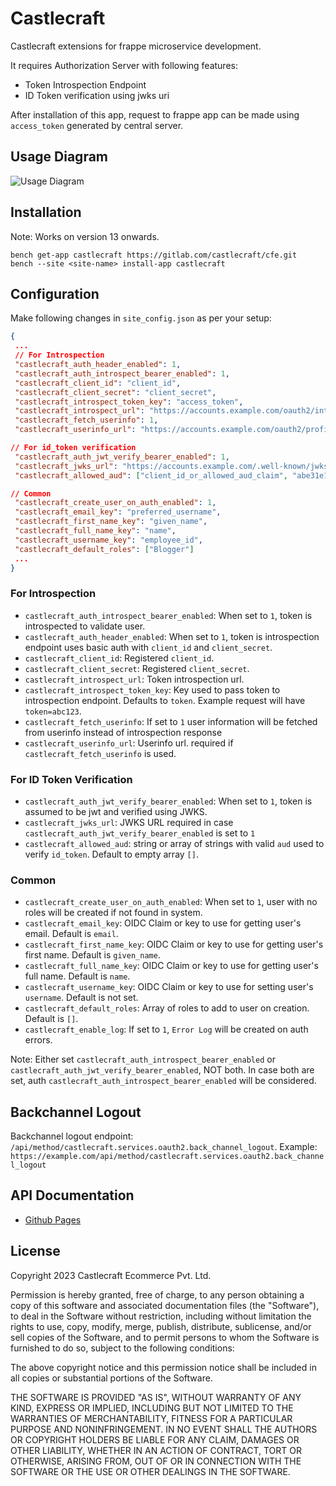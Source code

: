 # Castlecraft

Castlecraft extensions for frappe microservice development.

It requires Authorization Server with following features:

- Token Introspection Endpoint
- ID Token verification using jwks uri

After installation of this app, request to frappe app can be made using `access_token` generated by central server.

## Usage Diagram

![Usage Diagram](diagrams/diagram.png)

## Installation

Note: Works on version 13 onwards.

```shell
bench get-app castlecraft https://gitlab.com/castlecraft/cfe.git
bench --site <site-name> install-app castlecraft
```

## Configuration

Make following changes in `site_config.json` as per your setup:

```json
{
 ...
 // For Introspection
 "castlecraft_auth_header_enabled": 1,
 "castlecraft_auth_introspect_bearer_enabled": 1,
 "castlecraft_client_id": "client_id",
 "castlecraft_client_secret": "client_secret",
 "castlecraft_introspect_token_key": "access_token",
 "castlecraft_introspect_url": "https://accounts.example.com/oauth2/introspection",
 "castlecraft_fetch_userinfo": 1,
 "castlecraft_userinfo_url": "https://accounts.example.com/oauth2/profile",

// For id_token verification
 "castlecraft_auth_jwt_verify_bearer_enabled": 1,
 "castlecraft_jwks_url": "https://accounts.example.com/.well-known/jwks",
 "castlecraft_allowed_aud": ["client_id_or_allowed_aud_claim", "abe31e1c-c6d0-4415-8aa9-ca674685fa00"],

// Common
 "castlecraft_create_user_on_auth_enabled": 1,
 "castlecraft_email_key": "preferred_username",
 "castlecraft_first_name_key": "given_name",
 "castlecraft_full_name_key": "name",
 "castlecraft_username_key": "employee_id",
 "castlecraft_default_roles": ["Blogger"]
 ...
}
```

### For Introspection

- `castlecraft_auth_introspect_bearer_enabled`: When set to `1`, token is introspected to validate user.
- `castlecraft_auth_header_enabled`: When set to `1`, token is introspection endpoint uses basic auth with `client_id` and `client_secret`.
- `castlecraft_client_id`: Registered `client_id`.
- `castlecraft_client_secret`: Registered `client_secret`.
- `castlecraft_introspect_url`: Token introspection url.
- `castlecraft_introspect_token_key`: Key used to pass token to introspection endpoint. Defaults to `token`. Example request will have `token=abc123`.
- `castlecraft_fetch_userinfo`: If set to `1` user information will be fetched from userinfo instead of introspection response
- `castlecraft_userinfo_url`: Userinfo url. required if `castlecraft_fetch_userinfo` is used.

### For ID Token Verification

- `castlecraft_auth_jwt_verify_bearer_enabled`: When set to `1`, token is assumed to be jwt and verified using JWKS.
- `castlecraft_jwks_url`: JWKS URL required in case `castlecraft_auth_jwt_verify_bearer_enabled` is set to `1`
- `castlecraft_allowed_aud`: string or array of strings with valid `aud` used to verify `id_token`. Default to empty array `[]`.

### Common

- `castlecraft_create_user_on_auth_enabled`: When set to `1`, user with no roles will be created if not found in system.
- `castlecraft_email_key`: OIDC Claim or key to use for getting user's email. Default is `email`.
- `castlecraft_first_name_key`: OIDC Claim or key to use for getting user's first name. Default is `given_name`.
- `castlecraft_full_name_key`: OIDC Claim or key to use for getting user's full name. Default is `name`.
- `castlecraft_username_key`: OIDC Claim or key to use for setting user's `username`. Default is not set.
- `castlecraft_default_roles`: Array of roles to add to user on creation. Default is `[]`.
- `castlecraft_enable_log`: If set to `1`, `Error Log` will be created on auth errors.

Note: Either set `castlecraft_auth_introspect_bearer_enabled` or `castlecraft_auth_jwt_verify_bearer_enabled`, NOT both. In case both are set, auth `castlecraft_auth_introspect_bearer_enabled` will be considered.

## Backchannel Logout

Backchannel logout endpoint: `/api/method/castlecraft.services.oauth2.back_channel_logout`. Example: `https://example.com/api/method/castlecraft.services.oauth2.back_channel_logout`

## API Documentation

- [Github Pages](http://castlecraft.github.io/cfe)

## License

Copyright 2023 Castlecraft Ecommerce Pvt. Ltd.

Permission is hereby granted, free of charge, to any person obtaining a copy of this software and associated documentation files (the "Software"), to deal in the Software without restriction, including without limitation the rights to use, copy, modify, merge, publish, distribute, sublicense, and/or sell copies of the Software, and to permit persons to whom the Software is furnished to do so, subject to the following conditions:

The above copyright notice and this permission notice shall be included in all copies or substantial portions of the Software.

THE SOFTWARE IS PROVIDED "AS IS", WITHOUT WARRANTY OF ANY KIND, EXPRESS OR IMPLIED, INCLUDING BUT NOT LIMITED TO THE WARRANTIES OF MERCHANTABILITY, FITNESS FOR A PARTICULAR PURPOSE AND NONINFRINGEMENT. IN NO EVENT SHALL THE AUTHORS OR COPYRIGHT HOLDERS BE LIABLE FOR ANY CLAIM, DAMAGES OR OTHER LIABILITY, WHETHER IN AN ACTION OF CONTRACT, TORT OR OTHERWISE, ARISING FROM, OUT OF OR IN CONNECTION WITH THE SOFTWARE OR THE USE OR OTHER DEALINGS IN THE SOFTWARE.
